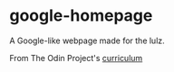 # google-homepage

A Google-like webpage made for the lulz.

From The Odin Project's [curriculum](http://www.theodinproject.com/courses/web-development-101/lessons/html-css)